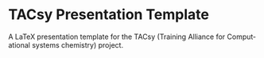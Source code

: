 # TACsy Presentation Template
A LaTeX presentation template for the TACsy (Training Alliance for Comput­ational systems chemistry) project.
